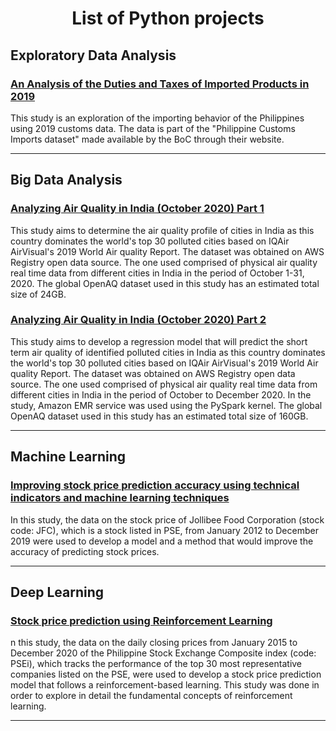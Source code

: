 # <center>List of Python projects</center>

## Exploratory Data Analysis

### [An Analysis of the Duties and Taxes of Imported Products in 2019](https://euced.github.io/eda_customs/)
This study is an exploration of the importing behavior of the Philippines using 2019 customs data. The data is part of the "Philippine Customs Imports dataset" made available by the BoC through their website.

---

## Big Data Analysis

### [Analyzing Air Quality in India (October 2020) Part 1](https://euced.github.io/aws_bigdata_IndaiAirQuality1/IndianAirQuality1.html)

This study aims to determine the air quality profile of cities in India as this country dominates the world's top 30 polluted cities based on IQAir AirVisual's 2019 World Air quality Report. The dataset was obtained on AWS Registry open data source. The one used comprised of physical air quality real time data from different cities in India in the period of October 1-31, 2020. The global OpenAQ dataset used in this study has an estimated total size of 24GB.

### [Analyzing Air Quality in India (October 2020) Part 2](https://euced.github.io/aws_bigdata_IndaiAirQuality2/IndianAirQuality2.html)

This study aims to develop a regression model that will predict the short term air quality of identified polluted cities in India as this country dominates the world's top 30 polluted cities based on IQAir AirVisual's 2019 World Air quality Report. The dataset was obtained on AWS Registry open data source. The one used comprised of physical air quality real time data from different cities in India in the period of October to December 2020. In the study, Amazon EMR service was used using the PySpark kernel. The global OpenAQ dataset used in this study has an estimated total size of 160GB.


---

## Machine Learning

### [Improving stock price prediction accuracy using technical indicators and machine learning techniques](https://euced.github.io/ml_StockPricePred/ML_StockPred.html)
In this study, the data on the stock price of Jollibee Food Corporation (stock code: JFC), which is a stock listed in PSE, from January 2012 to December 2019 were used to develop a model and a method that would improve the accuracy of predicting stock prices.

---

## Deep Learning

### [Stock price prediction using Reinforcement Learning](https://euced.github.io/dl_RLStockPricePred/StockPricePred_RL.html)
n this study, the data on the daily closing prices from January 2015 to December 2020 of the Philippine Stock Exchange Composite index (code: PSEi), which tracks the performance of the top 30 most representative companies listed on the PSE, were used to develop a stock price prediction model that follows a reinforcement-based learning. This study was done in order to explore in detail the fundamental concepts of reinforcement learning.

---
